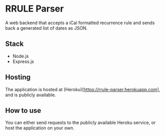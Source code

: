 # RRULE Parser

A web backend that accepts a iCal formatted recurrence rule and sends back a generated list of dates as JSON.

## Stack

* Node.js
* Express.js

## Hosting

The application is hosted at (Heroku)[https://rrule-parser.herokuapp.com], and is publicly available.

## How to use

You can either send requests to the publicly available Heroku service, or host the application on your own.
